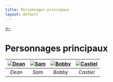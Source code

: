 ```yaml
---
title: Personnages principaux
layout: default
---
```

[ <-- ](.../index.md)

# **Personnages principaux**

| [![Dean](https://github.com/user-attachments/assets/7ce01197-f68b-43f5-9fda-2564546c8fe9)](/Supernatural/characters/Dean) | [![Sam](https://github.com/user-attachments/assets/8397edc2-64ef-4ff5-b0bd-8eb50bea0ef8)](/Supernatural/characters/Sam) | [![Bobby](https://github.com/user-attachments/assets/8f5e9c77-9fd2-4093-abf7-7199ee0e0696)](/Supernatural/characters/Bobby) | [![Castiel](https://github.com/user-attachments/assets/8f275bf0-b765-4fe9-977f-6a6f24025c95)](/Supernatural/characters/Castiel) |
| :---------------------------: | :---------------------------: | :---------------------------: | :---------------------------: |
|         *Dean*                |          *Sam*                |             *Bobby*           |           *Castiel*           | 
